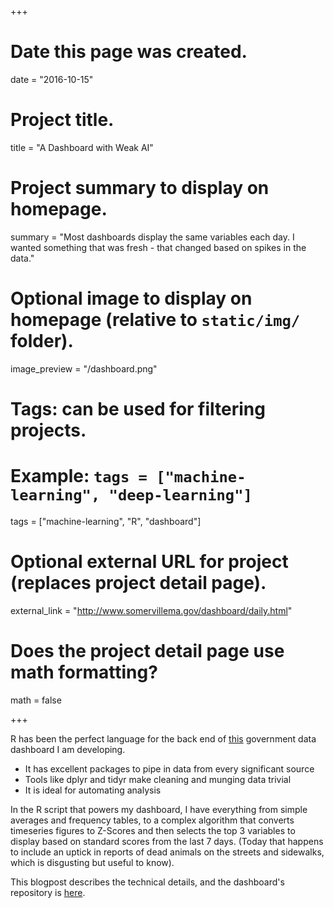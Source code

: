 +++
# Date this page was created.
date = "2016-10-15"

# Project title.
title = "A Dashboard with Weak AI"

# Project summary to display on homepage.
summary = "Most dashboards display the same variables each day. I wanted something that was fresh - that changed based on spikes in the data."

# Optional image to display on homepage (relative to `static/img/` folder).
image_preview = "/dashboard.png"

# Tags: can be used for filtering projects.
# Example: `tags = ["machine-learning", "deep-learning"]`
tags = ["machine-learning", "R", "dashboard"]

# Optional external URL for project (replaces project detail page).
external_link = "http://www.somervillema.gov/dashboard/daily.html"

# Does the project detail page use math formatting?
math = false

+++

R has been the perfect language for the back end of [this](http://www.somervillema.gov/dashboard/daily.html) government data dashboard I am developing. 

+ It has excellent packages to pipe in data from every significant source 
+ Tools like dplyr and tidyr make cleaning and munging data trivial
+ It is ideal for automating analysis

In the R script that powers my dashboard, I have everything from simple averages and frequency tables, to a complex algorithm that converts timeseries figures to Z-Scores and then selects the top 3 variables to display based on standard scores from the last 7 days. (Today that happens to include an uptick in reports of dead animals on the streets and sidewalks, which is disgusting but useful to know).   

This blogpost describes the technical details, and the dashboard's repository is [here](https://github.com/cityofsomerville/SomervilleSystems).
